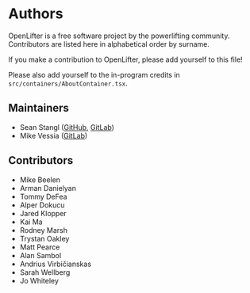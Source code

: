# Authors

OpenLifter is a free software project by the powerlifting community. Contributors are listed here in alphabetical order by surname.

If you make a contribution to OpenLifter, please add yourself to this file!

Please also add yourself to the in-program credits in `src/containers/AboutContainer.tsx`.

## Maintainers

* Sean Stangl ([GitHub](https://github.com/sstangl/), [GitLab](https://gitlab.com/sstangl))
* Mike Vessia ([GitLab](https://gitlab.com/michaelvessia))

## Contributors

* Mike Beelen
* Arman Danielyan
* Tommy DeFea
* Alper Dokucu
* Jared Klopper
* Kai Ma
* Rodney Marsh
* Trystan Oakley
* Matt Pearce
* Alan Sambol
* Andrius Virbičianskas
* Sarah Wellberg
* Jo Whiteley
